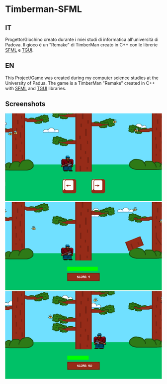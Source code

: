 # Timberman-SFML
## IT
Progetto/Giochino creato durante i miei studi di informatica all'università di Padova.
Il gioco è un "Remake" di TimberMan creato in C++ con le librerie [SFML](https://www.sfml-dev.org) e [TGUI](https://tgui.eu).


## EN
This Project/Game was created during my computer science studies at the University of Padua.
The game is a TimberMan "Remake" created in C++ with [SFML](https://www.sfml-dev.org) and [TGUI](https://tgui.eu) libraries.

## Screenshots
![](SFML/ScreenShots/Screenshot_1.png)
![](SFML/ScreenShots/Screenshot_2.png)
![](SFML/ScreenShots/Screenshot_3.png)
